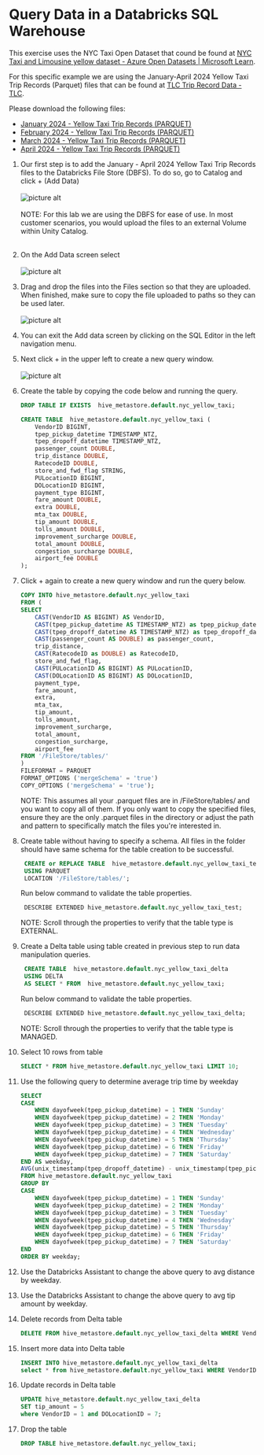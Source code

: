 # Query Data in a Databricks SQL Warehouse

This exercise uses the NYC Taxi Open Dataset that cound be found at [NYC Taxi and Limousine yellow dataset - Azure Open Datasets | Microsoft Learn](https://learn.microsoft.com/en-us/azure/open-datasets/dataset-taxi-yellow?tabs=azureml-opendatasets).

For this specific example we are using the January-April 2024 Yellow Taxi Trip Records (Parquet) files that can be found at [TLC Trip Record Data - TLC](https://www.nyc.gov/site/tlc/about/tlc-trip-record-data.page). 

Please download the following files:
* [January 2024 - Yellow Taxi Trip Records (PARQUET)](https://d37ci6vzurychx.cloudfront.net/trip-data/yellow_tripdata_2024-01.parquet)
* [February 2024 - Yellow Taxi Trip Records (PARQUET)](https://d37ci6vzurychx.cloudfront.net/trip-data/yellow_tripdata_2024-02.parquet)
* [March 2024 - Yellow Taxi Trip Records (PARQUET)](https://d37ci6vzurychx.cloudfront.net/trip-data/yellow_tripdata_2024-03.parquet)
* [April 2024 - Yellow Taxi Trip Records (PARQUET)](https://d37ci6vzurychx.cloudfront.net/trip-data/yellow_tripdata_2024-04.parquet)


1. Our first step is to add the January - April 2024 Yellow Taxi Trip Records files to the Databricks File Store (DBFS).  To do so, go to Catalog and click + (Add Data)  <BR>&nbsp;<BR>
![picture alt](/imagery/dwh_05_add_data.jpeg)<BR>&nbsp;<BR>
NOTE: For this lab we are using the DBFS for ease of use.  In most customer scenarios, you would upload the files to an external Volume within Unity Catalog. <BR>&nbsp;<BR>

2. On the Add Data screen select <BR>&nbsp;<BR>
![picture alt](/imagery/dwh_06_add_data_upload.png)

3. Drag and drop the files into the Files section so that they are uploaded.  When finished, make sure to copy the file uploaded to paths so they can be used later.  <BR>&nbsp;<BR>
![picture alt](/imagery/dwh_07_add_files.png)

4. You can exit the Add data screen by clicking on the SQL Editor in the left navigation menu.  

5. Next click + in the upper left to create a new query window. <BR>&nbsp;<BR>
![picture alt](/imagery/dwh_08_add_query.png)

6. Create the table by copying the code below and running the query.

    ```sql
    DROP TABLE IF EXISTS  hive_metastore.default.nyc_yellow_taxi;

    CREATE TABLE  hive_metastore.default.nyc_yellow_taxi ( 
        VendorID BIGINT, 
        tpep_pickup_datetime TIMESTAMP_NTZ, 
        tpep_dropoff_datetime TIMESTAMP_NTZ, 
        passenger_count DOUBLE, 
        trip_distance DOUBLE, 
        RatecodeID DOUBLE, 
        store_and_fwd_flag STRING, 
        PULocationID BIGINT, 
        DOLocationID BIGINT, 
        payment_type BIGINT, 
        fare_amount DOUBLE, 
        extra DOUBLE, 
        mta_tax DOUBLE, 
        tip_amount DOUBLE, 
        tolls_amount DOUBLE, 
        improvement_surcharge DOUBLE, 
        total_amount DOUBLE, 
        congestion_surcharge DOUBLE, 
        airport_fee DOUBLE 
    );
    ```

7. Click + again to create a new query window and run the query below.

    ```sql
    COPY INTO hive_metastore.default.nyc_yellow_taxi
    FROM (
    SELECT 
        CAST(VendorID AS BIGINT) AS VendorID,
        CAST(tpep_pickup_datetime AS TIMESTAMP_NTZ) as tpep_pickup_datetime,
        CAST(tpep_dropoff_datetime AS TIMESTAMP_NTZ) as tpep_dropoff_datetime,
        CAST(passenger_count AS DOUBLE) as passenger_count,
        trip_distance,
        CAST(RatecodeID as DOUBLE) as RatecodeID,
        store_and_fwd_flag,
        CAST(PULocationID AS BIGINT) AS PULocationID, 
        CAST(DOLocationID AS BIGINT) AS DOLocationID, 
        payment_type,
        fare_amount,
        extra,
        mta_tax,
        tip_amount,
        tolls_amount,
        improvement_surcharge,
        total_amount,
        congestion_surcharge,
        airport_fee
    FROM '/FileStore/tables/'
    )
    FILEFORMAT = PARQUET 
    FORMAT_OPTIONS ('mergeSchema' = 'true') 
    COPY_OPTIONS ('mergeSchema' = 'true');
    ```
    NOTE:  This assumes all your .parquet files are in /FileStore/tables/ and you want to copy all of them. If you only want to copy the specified files, ensure they are the only .parquet files in the directory or adjust the path and pattern to specifically match the files you're interested in.

8. Create table without having to specify a schema. All files in the folder should have same schema for the table creation to be successful. 
   ```sql
    CREATE or REPLACE TABLE  hive_metastore.default.nyc_yellow_taxi_test
    USING PARQUET
    LOCATION '/FileStore/tables/';
   ```
   Run below command to validate the table properties.
   ```sql
    DESCRIBE EXTENDED hive_metastore.default.nyc_yellow_taxi_test;
   ```
   NOTE: Scroll through the properties to verify that the table type is EXTERNAL.
   
9. Create a Delta table using table created in previous step to run data manipulation queries. 
   ```sql
    CREATE TABLE  hive_metastore.default.nyc_yellow_taxi_delta
    USING DELTA
    AS SELECT * FROM  hive_metastore.default.nyc_yellow_taxi;
   ``` 
   Run below command to validate the table properties.
   ```sql
    DESCRIBE EXTENDED hive_metastore.default.nyc_yellow_taxi_delta;
   ```
   NOTE: Scroll through the properties to verify that the table type is MANAGED.
   
10. Select 10 rows from table 
    ```sql
    SELECT * FROM hive_metastore.default.nyc_yellow_taxi LIMIT 10;
    ```

11. Use the following query to determine average trip time by weekday
    ```sql
    SELECT 
    CASE 
        WHEN dayofweek(tpep_pickup_datetime) = 1 THEN 'Sunday'
        WHEN dayofweek(tpep_pickup_datetime) = 2 THEN 'Monday'
        WHEN dayofweek(tpep_pickup_datetime) = 3 THEN 'Tuesday'
        WHEN dayofweek(tpep_pickup_datetime) = 4 THEN 'Wednesday'
        WHEN dayofweek(tpep_pickup_datetime) = 5 THEN 'Thursday'
        WHEN dayofweek(tpep_pickup_datetime) = 6 THEN 'Friday'
        WHEN dayofweek(tpep_pickup_datetime) = 7 THEN 'Saturday'
    END AS weekday,
    AVG(unix_timestamp(tpep_dropoff_datetime) - unix_timestamp(tpep_pickup_datetime)) / 60 AS avg_trip_time_minutes
    FROM hive_metastore.default.nyc_yellow_taxi
    GROUP BY 
    CASE 
        WHEN dayofweek(tpep_pickup_datetime) = 1 THEN 'Sunday'
        WHEN dayofweek(tpep_pickup_datetime) = 2 THEN 'Monday'
        WHEN dayofweek(tpep_pickup_datetime) = 3 THEN 'Tuesday'
        WHEN dayofweek(tpep_pickup_datetime) = 4 THEN 'Wednesday'
        WHEN dayofweek(tpep_pickup_datetime) = 5 THEN 'Thursday'
        WHEN dayofweek(tpep_pickup_datetime) = 6 THEN 'Friday'
        WHEN dayofweek(tpep_pickup_datetime) = 7 THEN 'Saturday'
    END
    ORDER BY weekday;
    ```

12. Use the Databricks Assistant to change the above query to avg distance by weekday. 

13. Use the Databricks Assistant to change the above query to avg tip amount by weekday. 

14. Delete records from Delta table
    ```sql
    DELETE FROM hive_metastore.default.nyc_yellow_taxi_delta WHERE VendorID = 1;
    ```

16. Insert more data into Delta table
    ```sql
    INSERT INTO hive_metastore.default.nyc_yellow_taxi_delta
    select * from hive_metastore.default.nyc_yellow_taxi WHERE VendorID = 1;
    ```

17. Update records in Delta table
    ```sql
    UPDATE hive_metastore.default.nyc_yellow_taxi_delta
    SET tip_amount = 5
    where VendorID = 1 and DOLocationID = 7;
    ```

19. Drop the table
    ```sql
    DROP TABLE hive_metastore.default.nyc_yellow_taxi;
    ```
